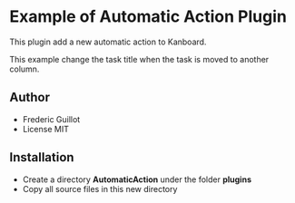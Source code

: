 Example of Automatic Action Plugin
===================================

This plugin add a new automatic action to Kanboard.

This example change the task title when the task is moved to another column.

Author
------

- Frederic Guillot
- License MIT

Installation
------------

- Create a directory **AutomaticAction** under the folder **plugins**
- Copy all source files in this new directory
